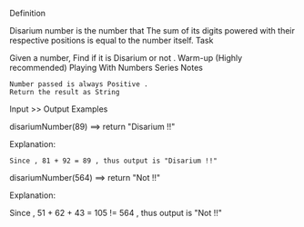 Definition

Disarium number is the number that The sum of its digits powered with their respective positions is equal to the number itself.
Task

Given a number, Find if it is Disarium or not .
Warm-up (Highly recommended)
Playing With Numbers Series
Notes

    Number passed is always Positive .
    Return the result as String

Input >> Output Examples

disariumNumber(89) ==> return "Disarium !!"

Explanation:

    Since , 81 + 92 = 89 , thus output is "Disarium !!"

disariumNumber(564) ==> return "Not !!"

Explanation:

Since , 51 + 62 + 43 = 105 != 564 , thus output is "Not !!"